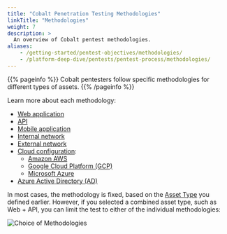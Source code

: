 ```yaml
---
title: "Cobalt Penetration Testing Methodologies"
linkTitle: "Methodologies"
weight: 7
description: >
  An overview of Cobalt pentest methodologies.
aliases:
    - /getting-started/pentest-objectives/methodologies/
    - /platform-deep-dive/pentests/pentest-process/methodologies/
---
```


{{% pageinfo %}}
Cobalt pentesters follow specific methodologies for different types of assets.
{{% /pageinfo %}}

Learn more about each methodology:

- [Web application](/methodologies/web-methodologies/)
- [API](/methodologies/api-methodologies/)
- [Mobile application](/methodologies/mobile/)
- [Internal network](/methodologies/internal-network/)
- [External network](/methodologies/external-network/)
- [Cloud configuration](/methodologies/cloud/):
  - [Amazon AWS](/methodologies/amazon-aws-cloud-configuration/)
  - [Google Cloud Platform (GCP)](/methodologies/gcp-cloud-configuration/)
  - [Microsoft Azure](/methodologies/azure-cloud-configuration/)
- [Azure Active Directory (AD)](/methodologies/azure-ad/)

In most cases, the methodology is fixed, based on the [Asset Type](/platform-deep-dive/assets/asset-types/) you defined earlier. However, if you selected a combined asset type, such as Web + API, you can limit the test to either of the individual methodologies:

![Choice of Methodologies](/gsg/WebOrAPI.png "Choose a pentest methodology for Web + API assets")
